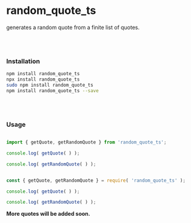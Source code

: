 # random_quote_ts

generates a random quote from a finite list of quotes.

<br>
<br>

### Installation

```bash
npm install random_quote_ts
npx install random_quote_ts
sudo npm install random_quote_ts
npm install random_quote_ts --save
```
<br>
<br>

### Usage

```ts

import { getQuote, getRandomQuote } from 'random_quote_ts';

console.log( getQuote( ) );

console.log( getRandomQuote( ) );

```

```js

const { getQuote, getRandomQuote } = require( 'random_quote_ts' );

console.log( getQuote( ) );

console.log( getRandomQuote( ) );

```


**More quotes will be added soon.**

